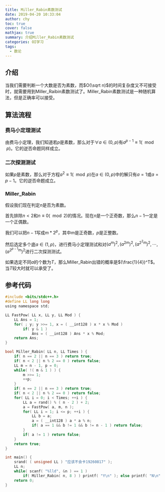 ```yaml
---
title: Miller_Rabin素数测试
date: 2019-04-20 10:33:04
author: chy
toc: true
cover: false
mathjax: true
summary: 介绍Miller_Rabin素数测试
categories: OI学习
tags:
  - 数论
---
```


## 介绍

当我们需要判断一个大数是否为素数，而$O(\sqrt n)$的时间复杂度又不可接受时，就需要用到Miller\_Raibin素数测试了。Miller\_Rabin素数测试是一种随机算法，但是正确率可以接受。

## 算法流程

### 费马小定理测试

由费马小定理，我们知道若$p$是素数，那么对于$\forall a\in(0,p)$有$a^{p-1}\equiv 1(\mod p)$。它的逆否命题同样成立。

### 二次探测测试

如果$p$是素数，那么对于方程$a^2\equiv1 (\mod p)$在$a\in(0,p)$中的解只有$a=1$或$a=p-1$。它的逆否命题成立。

### Miller_Rabin

假设我们现在判定$n$是否为素数。

首先排除$n<2$和$n\equiv0(\mod 2)$的情况。现在$n$是一个正奇数，那么$n-1$一定是一个正偶数。

我们可以把$n-1$写成$m*2^p$，其中$m$是正奇数，$p$是正整数。

然后选定多个底$a\in (1,p)$，进行费马小定理测试和对$(a^m)^2,(a^{2m})^2,(a^{2^2m})^2,\cdots,(a^{2^{p-1}m})^2$进行二次探测测试。

如果选定不同$a$的个数为$T$，那么Miller\_Rabin出错的概率是$(\frac{1}{4})^T$。当$T$较大时就可以承受了。

## 参考代码

```c
#include <bits/stdc++.h>
#define LL long long
using namespace std;

LL FastPow( LL x, LL y, LL Mod ) {
	LL Ans = 1;
	for( ; y; y >>= 1, x = ( __int128 ) x * x % Mod )
		if( y & 1 )
			Ans = ( __int128 ) Ans * x % Mod;
	return Ans;
}

bool Miller_Rabin( LL n, LL Times ) {
	if( n == 2 || n == 3 ) return true;
	if( n < 2 || n % 2 == 0 ) return false;
	LL m = n - 1, p = 0;
	while( !( m & 1 ) ) {
		m >>= 1;
		++p;
	}
	if( n == 2 || n == 3 ) return true;
	if( n < 2 || n % 2 == 0 ) return false;
	for( LL i = 0; i < Times; ++i ) {
		LL a = rand() % ( n - 2 ) + 2;
		a = FastPow( a, m, n );
		for( LL i = 1; i <= p; ++i ) {
			LL b = a;
			a = ( __int128 ) a * a % n;
			if( a == 1 && b != 1 && b != n - 1 ) return false;
		}
		if( a != 1 ) return false;
	}
	return true;
}

int main() {
	srand( ( unsigned LL ) "应该不会卡19260817" );
	LL n;
	while( scanf( "%lld", &n ) == 1 )	
		if( Miller_Rabin( n, 8 ) ) printf( "Y\n" ); else printf( "N\n" );
	return 0;
}

```

